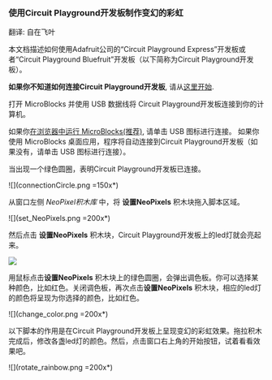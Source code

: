 ### 使用Circuit Playground开发板制作变幻的彩虹

翻译: 自在飞叶

本文档描述如何使用Adafruit公司的“Circuit Playground Express”开发板或者“Circuit Playground Bluefruit”开发板（以下简称为Circuit Playground开发板）。

**如果你不知道如何连接Circuit Playground开发板**, 请从[这里开始](https://microblocksfun.cn/get-started).

打开 MicroBlocks 并使用 USB 数据线将 Circuit Playground开发板连接到你的计算机。

如果你[在浏览器中运行 MicroBlocks(推荐)](https://microblocksfun.cn/run/microblocks.html), 请单击 USB 图标进行连接。
如果你使用 MicroBlocks 桌面应用，程序将自动连接到Circuit Playground开发板（如果没有，请单击 USB 图标进行连接）。

当出现一个绿色圆圈，表明Circuit Playground开发板已连接。

![](connectionCircle.png =150x*)

从窗口左侧 *NeoPixel积木库* 中，将 **设置NeoPixels** 积木块拖入脚本区域。

![](set_NeoPixels.png =200x*)

然后点击 **设置NeoPixels** 积木块，Circuit Playground开发板上的led灯就会亮起来。

![](leds_on.jpg)

用鼠标点击**设置NeoPixels** 积木块上的绿色圆圈，会弹出调色板。你可以选择某种颜色，比如红色。关闭调色板，再次点击**设置NeoPixels** 积木块，相应的led灯的颜色将呈现为你选择的颜色，比如红色。

![](change_color.png =200x*)

以下脚本的作用是在Circuit Playground开发板上呈现变幻的彩虹效果。拖拉积木完成后，修改各盏led灯的颜色。然后，点击窗口右上角的开始按钮，试着看看效果吧。

![](rotate_rainbow.png =200x*)



